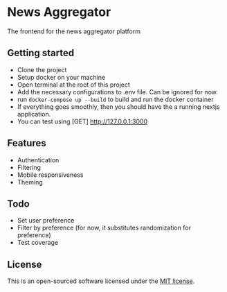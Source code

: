 # News Aggregator

The frontend for the news aggregator platform

## Getting started

- Clone the project
- Setup docker on your machine
- Open terminal at the root of this project
- Add the necessary configurations to .env file. Can be ignored for now.
- run `docker-compose up --build` to build and run the docker container
- If everything goes smoothly, then you should have the a running nextjs application.
- You can test using [GET] http://127.0.0.1:3000

## Features
- Authentication
- Filtering
- Mobile responsiveness
- Theming


## Todo

- Set user preference
- Filter by preference (for now, it substitutes randomization for preference)
- Test coverage


## License

This is an open-sourced software licensed under the [MIT license](https://opensource.org/licenses/MIT).
